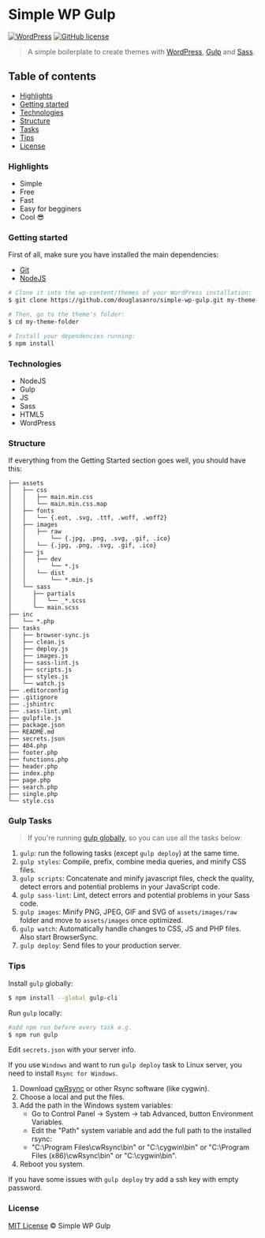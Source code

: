 # Simple WP Gulp
[![WordPress](https://img.shields.io/wordpress/v/akismet.svg)](https://github.com/douglasanro/simple-wp-gulp) [![GitHub license](https://img.shields.io/badge/license-MIT-blue.svg)](https://raw.githubusercontent.com/douglasanro/simple-wp-gulp/master/LICENSE)

> A simple boilerplate to create themes with [WordPress](https://wordpress.org), [Gulp](http://gulpjs.com) and [Sass](http://sass-lang.com).

## Table of contents

- [Highlights](#highlights)
- [Getting started](#getting-started)
- [Technologies](#technologies)
- [Structure](#structure)
- [Tasks](#gulp-tasks)
- [Tips](#tips)
- [License](#license)

### Highlights

- Simple
- Free
- Fast
- Easy for begginers
- Cool :sunglasses:

### Getting started
First of all, make sure you have installed the main dependencies:

- [Git](https://git-scm.com/downloads)
- [NodeJS](https://nodejs.org/en/download/)

```bash
# Clone it into the wp-content/themes of your WordPress installation:
$ git clone https://github.com/douglasanro/simple-wp-gulp.git my-theme-folder

# Then, go to the theme's folder:
$ cd my-theme-folder

# Install your dependencies running:
$ npm install
```

### Technologies

- NodeJS
- Gulp
- JS
- Sass
- HTML5
- WordPress

### Structure

If everything from the Getting Started section goes well, you should have this:

```
├── assets
│	├── css
│	│   ├── main.min.css
│	│   └── main.min.css.map
│	├── fonts
│	│   └── {.eot, .svg, .ttf, .woff, .woff2}
│	├── images
│	│   ├── raw
│	│       └── {.jpg, .png, .svg, .gif, .ico}
│	│   └── {.jpg, .png, .svg, .gif, .ico}
│	├── js
│	│   ├── dev
│	│       └── *.js
│	│   └── dist
│	│       └── *.min.js
│	└── sass
│	   ├── partials
│	   │   └── _*.scss
│	   └── main.scss
├── inc
│	└── *.php
├── tasks
│	├── browser-sync.js
│	├── clean.js
│	├── deploy.js
│	├── images.js
│	├── sass-lint.js
│	├── scripts.js
│	├── styles.js
│	└── watch.js
├── .editorconfig
├── .gitignore
├── .jshintrc
├── .sass-lint.yml
├── gulpfile.js
├── package.json
├── README.md
├── secrets.json
├── 404.php
├── footer.php
├── functions.php
├── header.php
├── index.php
├── page.php
├── search.php
├── single.php
└── style.css
```

### Gulp Tasks

> If you're running [gulp globally](#tips), so you can use all the tasks below:

1. `gulp`:  run the following tasks (except `gulp deploy`) at the same time.
1. `gulp styles`: Compile, prefix, combine media queries, and minify CSS files.
1. `gulp scripts`: Concatenate and minify javascript files, check the quality, detect errors and potential problems in your JavaScript code.
1. `gulp sass-lint`: Lint, detect errors and potential problems in your Sass code.
1. `gulp images`: Minify PNG, JPEG, GIF and SVG of `assets/images/raw` folder and move to `assets/images` once optimized.
1. `gulp watch`: Automatically handle changes to CSS, JS and PHP files. Also start BrowserSync.
1. `gulp deploy`: Send files to your production server.

### Tips

Install `gulp` globally:

```bash
$ npm install --global gulp-cli
```

Run `gulp` locally:

```bash
#add npm run before every task e.g.
$ npm run gulp
```

Edit `secrets.json` with your server info.

If you use `Windows` and want to run `gulp deploy` task to Linux server, you need to install `Rsync for Windows`.

1. Download [cwRsync](https://itefix.net/content/cwrsync-free-edition) or other Rsync software (like cygwin).
1. Choose a local and put the files.
1. Add the path in the Windows system variables:
	* Go to Control Panel -> System -> tab Advanced, button Environment Variables.
	* Edit the "Path" system variable and add the full path to the installed rsync:
	* "C:\Program Files\cwRsync\bin" or "C:\cygwin\bin" or "C:\Program Files (x86)\cwRsync\bin" or "C:\cygwin\bin".
1. Reboot you system.

If you have some issues with `gulp deploy` try add a ssh key with empty password.

### License
[MIT License](LICENSE) © Simple WP Gulp
